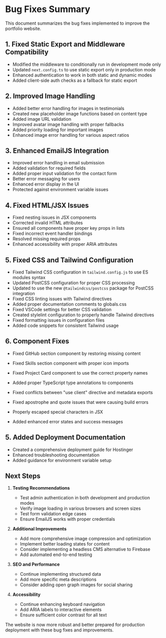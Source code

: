 # Bug Fixes Summary

This document summarizes the bug fixes implemented to improve the portfolio website.

## 1. Fixed Static Export and Middleware Compatibility

- Modified the middleware to conditionally run in development mode only
- Updated `next.config.ts` to use static export only in production mode
- Enhanced authentication to work in both static and dynamic modes
- Added client-side auth checks as a fallback for static export

## 2. Improved Image Handling

- Added better error handling for images in testimonials
- Created new placeholder image functions based on content type
- Added image URL validation
- Improved avatar image handling with proper fallbacks
- Added priority loading for important images
- Enhanced image error handling for various aspect ratios

## 3. Enhanced EmailJS Integration

- Improved error handling in email submission
- Added validation for required fields
- Added proper input validation for the contact form
- Better error messaging for users
- Enhanced error display in the UI
- Protected against environment variable issues

## 4. Fixed HTML/JSX Issues

- Fixed nesting issues in JSX components
- Corrected invalid HTML attributes
- Ensured all components have proper key props in lists
- Fixed incorrect event handler bindings
- Resolved missing required props
- Enhanced accessibility with proper ARIA attributes

## 5. Fixed CSS and Tailwind Configuration

- Fixed Tailwind CSS configuration in `tailwind.config.js` to use ES modules syntax
- Updated PostCSS configuration for proper CSS processing
- Updated to use the new `@tailwindcss/postcss` package for PostCSS integration
- Fixed CSS linting issues with Tailwind directives
- Added proper documentation comments to globals.css
- Fixed VSCode settings for better CSS validation
- Created stylelint configuration to properly handle Tailwind directives
- Fixed formatting issues in configuration files
- Added code snippets for consistent Tailwind usage

## 6. Component Fixes

- Fixed GitHub section component by restoring missing content
- Fixed Skills section component with proper icon imports
- Fixed Project Card component to use the correct property names
- Added proper TypeScript type annotations to components
- Fixed conflicts between "use client" directive and metadata exports

- Fixed apostrophe and quote issues that were causing build errors
- Properly escaped special characters in JSX
- Added enhanced error states and success messages

## 5. Added Deployment Documentation

- Created a comprehensive deployment guide for Hostinger
- Enhanced troubleshooting documentation
- Added guidance for environment variable setup

## Next Steps

1. **Testing Recommendations**
   - Test admin authentication in both development and production modes
   - Verify image loading in various browsers and screen sizes
   - Test form validation edge cases
   - Ensure EmailJS works with proper credentials

2. **Additional Improvements**
   - Add more comprehensive image compression and optimization
   - Implement better loading states for content
   - Consider implementing a headless CMS alternative to Firebase
   - Add automated end-to-end testing

3. **SEO and Performance**
   - Continue implementing structured data
   - Add more specific meta descriptions
   - Consider adding open graph images for social sharing

4. **Accessibility**
   - Continue enhancing keyboard navigation
   - Add ARIA labels to interactive elements
   - Ensure sufficient color contrast for all text

The website is now more robust and better prepared for production deployment with these bug fixes and improvements.
